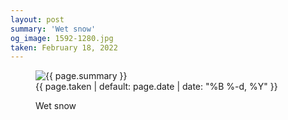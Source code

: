 ```yaml
---
layout: post
summary: 'Wet snow'
og_image: 1592-1280.jpg
taken: February 18, 2022
---
```


<figure class="post">
<img alt="{{ page.summary }}" sizes="(min-width: 700px) 50vw, calc(100vw - 2rem)" src="{{ site.assets_url }}/1592-640.jpg" srcset="{{ site.assets_url }}/1592-320.jpg 320w, {{ site.assets_url }}/1592-640.jpg 640w, {{ site.assets_url }}/1592-960.jpg 960w, {{ site.assets_url }}/1592-1280.jpg 1280w"/>
<figcaption>
<time>{{ page.taken | default: page.date | date: "%B %-d, %Y" }}</time>
<p>Wet snow</p>
</figcaption>
</figure>
